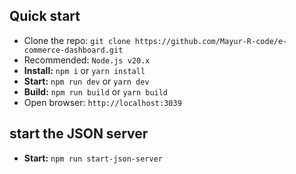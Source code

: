 
## Quick start

- Clone the repo: `git clone https://github.com/Mayur-R-code/e-commerce-dashboard.git`
- Recommended: `Node.js v20.x`
- **Install:** `npm i` or `yarn install`
- **Start:** `npm run dev` or `yarn dev`
- **Build:** `npm run build` or `yarn build`
- Open browser: `http://localhost:3039`

## start the JSON server
- **Start:** `npm run start-json-server`


